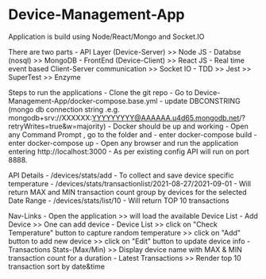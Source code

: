 # Device-Management-App
Application is build using Node/React/Mongo and Socket.IO

There are two parts 
    - API Layer (Device-Server)
      >> Node JS
    - Databse (nosql)
      >> MongoDB
    - FrontEnd (Device-Client)
      >> React JS
    - Real time event based Client-Server communication
      >> Socket IO
    - TDD
      >> Jest
      >> SuperTest
      >> Enzyme

Steps to run the applications
    - Clone the git repo 
    - Go to Device-Management-App/docker-compose.base.yml 
      - update DBCONSTRING (mongo db connection string .e.g. mongodb+srv://XXXXXX:YYYYYYYYY@AAAAAA.u4d65.mongodb.net/<DBNAME>?retryWrites=true&w=majority)
    - Docker should be up and working 
    - Open any Command Prompt , go to the folder and 
      - enter docker-compose build
      - enter docker-compose up
      - Open any browser and run the application entering http://localhost:3000
      - As per existing config API will run on port 8888.

 API Details
    - /devices/stats/add
      - To collect and save device specific temperature
    - /devices/stats/transactionlist/2021-08-27/2021-09-01
      - Will return MAX and MIN transaction count group by devices for the selected Date Range
    - /devices/stats/list/10
      - Will return TOP 10 transactions
  
  Nav-Links
      - Open the application >> will load the available Device List
      - Add Device >> One can add device
      - Device List 
        >> click on "Check Temperature" button to capture random temperature
        >> click on "Add" button to add new device
        >> click on "Edit" button to update device info
      - Transactions Stats-(Max/Min)
        >> Display device name with MAX & MIN transaction count for a duration
      - Latest Transactions
        >> Render top 10 transaction sort by date&time 
